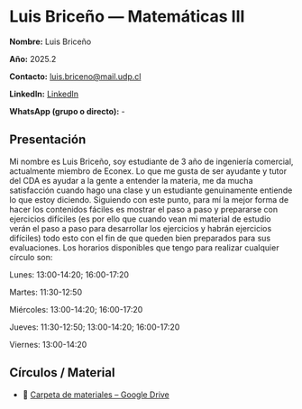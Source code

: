 # Luis Briceño  — Matemáticas III

**Nombre:** Luis Briceño

**Año:** 2025.2

**Contacto:** [luis.briceno@mail.udp.cl](mailto:luis.briceno@udp.cl?subject=Consulta%20Tutor%C3%ADas%20Matematicas3%20I)

**LinkedIn:** [LinkedIn](https://www.linkedin.com/in/luis-guillermo-brice%C3%B1o-florida-279340301)

**WhatsApp (grupo o directo):** -

## Presentación

Mi nombre es Luis Briceño, soy estudiante de 3 año de ingeniería comercial, actualmente miembro de Econex. Lo que me gusta de ser ayudante y tutor del CDA es ayudar a la gente a entender la materia, me da mucha satisfacción cuando hago una clase y un estudiante genuinamente entiende lo que estoy diciendo. Siguiendo con este punto, para mí la mejor forma de hacer los contenidos fáciles es mostrar el paso a paso y prepararse con ejercicios difíciles (es por ello que cuando vean mi material de estudio verán el paso a paso para desarrollar los ejercicios y habrán ejercicios difíciles) todo esto con el fin de que queden bien preparados para sus evaluaciones.
Los horarios disponibles que tengo para realizar cualquier círculo son:

Lunes: 13:00-14:20; 16:00-17:20

Martes: 11:30-12:50

Miércoles: 13:00-14:20; 16:00-17:20

Jueves: 11:30-12:50; 13:00-14:20; 16:00-17:20

Viernes: 13:00-14:20


## Círculos / Material

- 📁 [Carpeta de materiales – Google Drive](https://drive.google.com/drive/folders/1MHplXj7YMyVA0c8qX3rJ8OkiCREwBzX9?usp=sharing)

